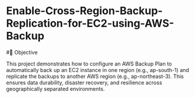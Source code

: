 # Enable-Cross-Region-Backup-Replication-for-EC2-using-AWS-Backup
#📌 Objective

This project demonstrates how to configure an AWS Backup Plan to automatically back up an EC2 instance in one region (e.g., ap-south-1) and replicate the backups to another AWS region (e.g., ap-northeast-3).
This ensures data durability, disaster recovery, and resilience across geographically separated environments.
